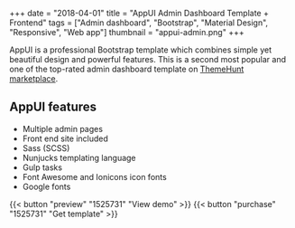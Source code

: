 +++
date = "2018-04-01"
title = "AppUI Admin Dashboard Template + Frontend"
tags = ["Admin dashboard", "Bootstrap", "Material Design", "Responsive", "Web app"]
thumbnail = "appui-admin.png"
+++

AppUI is a professional Bootstrap template which combines simple yet beautiful design and powerful features.
This is a second most popular and one of the top-rated admin dashboard template on
[ThemeHunt marketplace](https://themehunt.com?ref=rustheme).

## AppUI features

- Multiple admin pages
- Front end site included
- Sass (SCSS)
- Nunjucks templating language
- Gulp tasks
- Font Awesome and Ionicons icon fonts
- Google fonts

{{< button "preview" "1525731" "View demo" >}}
{{< button "purchase" "1525731" "Get template" >}}
